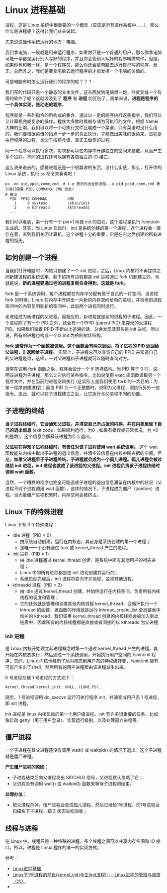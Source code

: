 # Linux 进程基础

进程，这是 Linux 系统中很重要的一个概念（应该是所有操作系统中……），那么什么是进程呢？这得让我们从头说起。

先来说说操作系统运行的地方：电脑。

我们拿电脑，一般就是用来运行程序，如果你只是一个普通的用户，那么你拿电脑可能一半都是运行别人写好的程序，并且你会管别人写好的程序叫做软件，但是，如果你也和我一样，是一个程序员，那么你还会拿电脑去运行自己写的程序，反正，总而言之，我们是要拿电脑去运行程序的才能发挥一个电脑的价值的。

可是电脑有时怎么运行我们的程序的呢？？？

我们写的代码只是一个静态的文本文件，这东西放到电脑里一跑，咋就变成一个有用的软件了呢？这就涉及到了 **程序** 和 **进程** 的区别了。简单来说，**进程是程序的一个具体实现，是动态的程序**。

程序就是一系列指令的所构成的集合，通过以一定的顺序执行这些指令，我们可以让计算机完成复杂的操作。程序大多数时候被存储为可执行的文件，根据 Vamei 大神的比喻，我们可以将一个可执行文件比喻成一个菜谱，只有菜谱时没什么用的，我们要根据菜谱的指点一步一步的真正执行，才能做出美味的饭菜来。进程是执行程序的过程，类似于按照食谱，真正去做菜的过程。

同一个程序可以执行多次，每次都可以在内存中开辟独立的空间来装载，从而产生多个进程。不同的进程还可以拥有各自独立的 IO 接口。

这么说来说去的，感觉进程还是一个很飘渺的东西，没什么实感，那么，打开你的 Linux 系统，执行 `ps` 命令来看看吧！

```shell
ps -eo pid,ppid,comm,cmd  # (-e 表示列出全部进程，-o pid,ppid,comm,cmd 表示我们需要 PID，COMMAND，CMD 信息)
# 输出
  PID  PPID COMMAND         CMD
    1     0 systemd         /sbin/init
    2     0 kthreadd        [kthreadd]
  ...
```

我们可以看到，第一行有一个 pid=1 叫做 init 的进程，这个进程是执行 /sbin/bin 生成的。其实，当 Linux 启动时，init 是系统创建的第一个进程，这个进程会一直存在着，直到我们关闭计算机。这个进程十分的重要，它是在它之后创建的所有进程的祖先。



## 如何创建一个进程

当我们打开电脑时，内核只创建了一个 init 进程，之后，Linux 内核将不再提供之间新建进程的系统调用，剩下的所有进程都是 init 进程通过 fork 机制建立的。也就是说，**新的进程要通过老的进程复制自身得到，这就是 fork。** 

fork 是一个系统调用，每个进程都在内存中分配有属于自己的一片空间，当进程 fork 的时候，Linux 在内存中开辟出一片新的内存空间给新的进程，并将老的进程空间中的内容复制到新的空间中，此后两个进程同时运行。

老进程成为新进程的父进程，而相应的，新进程就是老的进程的子进程。因此，一个进程除了有一个 PID 之外，还会有一个PPID (parent PID) 来存储的父进程 PID。如果我们循着 PPID 不断向上追溯的话，总会发现其源头是 init 进程。所以说，所有的进程也构成一个以 init 为根的树状结构。

**fork 通常作为一个函数被调用。这个函数会有两次返回，将子进程的 PID 返回给父进程，0 返回给子进程。** 实际上，子进程总可以查询自己的 PPID 来知道自己的父进程是谁，这样，一对父进程和子进程就可以随时查询对方。

通常在调用 fork 函数之后，程序会设计一个 if 选择结构。当 PID 等于 0 时，说明该进程为子进程，那么让它执行某些指令，比如说使用 exec 库函数读取另一个程序文件，并在当前的进程空间执行 (这实际上是我们使用 fork 的一大目的：为某一程序创建进程)；而当 PID 为一个正整数时，说明为父进程，则执行另外一些指令。由此，就可以在子进程建立之后，让它执行与父进程不同的功能。



## 子进程的终结

**当子进程终结时，它会通知父进程，并清空自己所占据的内存，并在内核里留下自己的退出信息** (exit code，如果顺利运行，为0；如果有错误或异常状况，为 >0 的整数)，这个信息会解释该进程为什么退出。

**父进程在得知子进程终结时，有责任对该子进程使用 wait 系统调用。** 这个 wait 函数能从内核中取出子进程的退出信息，并清空该信息在内核中所占据的空间。但是，**如果父进程早于子进程终结，子进程就会成为一个孤儿进程。孤儿进程会被过继给 init 进程，init 进程也就成了该进程的父进程。init 进程负责该子进程终结时调用 wait 函数。**

当然，一个糟糕的程序也完全可能造成子进程的退出信息滞留在内核中的状况（父进程不对子进程调用 wait 函数），这样的情况下，子进程成为僵尸（zombie）进程。当大量僵尸进程积累时，内存空间会被挤占。



## Linux 下的特殊进程

Linux 下有 3 个特殊进程：

- idle 进程（PID = 0）
	- 由系统自动创建，运行在内核态，其前身是系统创建的第一个进程；
	- 是唯一一个没有通过 fork 或 kernel_thread 产生的进程。
- init 进程（PID = 1）
	- 由 idle 进程通过 kernel_thread 创建，是系统中所有其他用户的祖先进程；
	- Linux 中的所有进程都是由 init 进程创建并运行的；
	- 系统启动完成后，init 进程将变为守护进程，监视其他进程。
- kthreadd 进程（PID = 2）
	- 由 idle 通过 kernel_thread 创建，并始终运行在内核空间，负责所有内核线程的调度和管理；
	- 它的任务就是管理和调度其他内核线程 kernel_thread，会循环执行一个 kthread 的函数，该函数的作用就是运行 kthread_create_list 全局链表中维护的 kthread，我们调用 kernel_thread 创建的内核线程会被加入到此链表中，因此所有的内核线程都是直接或者间接的以 kthreadd 为父进程

### init 进程

是 Linux 内核开始建立起进程概念时第一个通过 kernel_thread 产生的进程，其开始在内核态执行，然后通过一个系统调用，开始执行用户空间的 /sbin/init 程序，其间，Linux 内核也经历了从内核态到用户态的特权级转变，/sbin/init 极有可能产生出了shell，然后所有的用户进程都由该进程派生出来。

0 号进程创建 1 号进程的方式如下：

```c
kernel_thread(kernel_init, NULL, CLONE_FS);
```

随后，1 号进程调用 do_execve 运行可执行程序 init，并演变成用户态 1 号进程，即 init 进程。

init 进程是 linux 内核启动的第一个用户级进程。init 有许多很重要的任务，比如像启动 getty（用于用户登录）、实现运行级别、以及处理孤立进程等。



## 僵尸进程

一个子进程在其父进程还没有调用 wait() 或 waitpid() 的情况下退出。这个子进程就是僵尸进程。

**产生僵尸进程的原因：**

- 子进程结束后向父进程发出 SIGCHLD 信号，父进程默认忽略了它；
- 父进程没有调用 wait() 或 waitpid() 函数来等待子进程的结束。

**处理办法：**

- 把父进程杀掉，僵尸进程会变成孤儿进程，然后过继给1号进程，而1号进程会扫描名下子进程，把 Z 状态进程回收；



## 线程与进程

在 Linux 中，线程只是一种特殊的进程。多个线程之间可以共享内存空间和 IO 接口。所以，进程是 Linux 程序的唯一的实现方式。



参考：

- [Linux进程基础](https://www.cnblogs.com/vamei/archive/2012/09/20/2694466.html)
- [Linux下1号进程的前世(kernel_init)今生(init进程)----Linux进程的管理与调度（六）](https://blog.csdn.net/gatieme/article/details/51532804)
- 